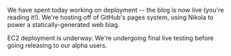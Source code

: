 We have spent today working on deployment -- the blog is now live (you're reading it!). We're hosting off of GitHub's pages system, using Nikola to power a 
statically-generated web blag.

EC2 deployment is underway. We're undergoing final live testing before going releasing to our alpha users.
